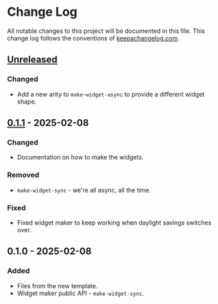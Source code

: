 # Change Log
All notable changes to this project will be documented in this file. This change log follows the conventions of [keepachangelog.com](http://keepachangelog.com/).

## [Unreleased]
### Changed
- Add a new arity to `make-widget-async` to provide a different widget shape.

## [0.1.1] - 2025-02-08
### Changed
- Documentation on how to make the widgets.

### Removed
- `make-widget-sync` - we're all async, all the time.

### Fixed
- Fixed widget maker to keep working when daylight savings switches over.

## 0.1.0 - 2025-02-08
### Added
- Files from the new template.
- Widget maker public API - `make-widget-sync`.

[Unreleased]: https://sourcehost.site/your-name/get-ramen/compare/0.1.1...HEAD
[0.1.1]: https://sourcehost.site/your-name/get-ramen/compare/0.1.0...0.1.1
